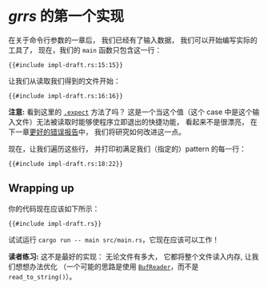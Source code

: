 # _grrs_ 的第一个实现

在关于命令行参数的一章后，
我们已经有了输入数据，
我们可以开始编写实际的工具了，
现在，我们的 `main` 函数只包含这一行：

```rust,ignore
{{#include impl-draft.rs:15:15}}
```

让我们从读取我们得到的文件开始：

```rust,ignore
{{#include impl-draft.rs:16:16}}
```

<aside>

**注意:**
看到这里的 [`.expect`] 方法了吗？
这是一个当这个值（这个 case 中是这个输入文件）无法被读取时能够使程序立即退出的快捷功能，
看起来不是很漂亮，
在下一章[更好的错误报告]中，
我们将研究如何改进这一点。

[`.expect`]: https://doc.rust-lang.org/1.39.0/std/result/enum.Result.html#method.expect
[更好的错误报告]:./errors.html

</aside>

现在，让我们遍历这些行，
并打印初满足我们（指定的）pattern 的每一行：

```rust,ignore
{{#include impl-draft.rs:18:22}}
```

## Wrapping up

你的代码现在应该如下所示：

```rust,ignore
{{#include impl-draft.rs}}
```

试试运行 `cargo run -- main src/main.rs`，它现在应该可以工作！

<aside class="exercise">

**读者练习:**
这不是最好的实现：
无论文件有多大，
它都将整个文件读入内存,
让我们想想办法优化
（一个可能的思路是使用 [`BufReader`]，而不是 `read_to_string()`）。

[`BufReader`]: https://doc.rust-lang.org/1.39.0/std/io/struct.BufReader.html

</aside>
